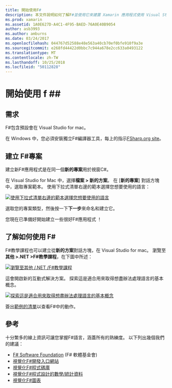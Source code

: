```yaml
---
title: 開始使用F#
description: 本文件說明如何了解F#並使用它來建置 Xamarin 應用程式使用 Visual Studio 2017 和 Visual Studio for mac。
ms.prod: xamarin
ms.assetid: 1A0E627D-A4C1-4F95-BAED-76A0E40B9054
author: asb3993
ms.author: amburns
ms.date: 03/24/2017
ms.openlocfilehash: 044767d52588e48e563a40cb70ef0bfe910f9a3e
ms.sourcegitcommit: e268fd44422d0bbc7c944a678e2cc633a0493122
ms.translationtype: MT
ms.contentlocale: zh-TW
ms.lasthandoff: 10/25/2018
ms.locfileid: "50112828"
---
```

# <a name="getting-started-with-f35"></a>開始使用 f #&#35;

## <a name="requirements"></a>需求

F#包含預設會在 Visual Studio for mac。

在 Windows 中，您必須安裝獨立F#編譯器工具，每上的指示[FSharp.org site](http://fsharp.org/use/windows/)。

## <a name="creating-an-f35-project"></a>建立 F&#35;專案

建立新F#應用程式是在同一個**新的專案**用於視窗C#。

在 Visual Studio for Mac 中，選擇**檔案 > 新的方案**。 在 [**新的專案**] 對話方塊中，選取專案範本。 使用下拉式清單右邊的範本選擇您想要使用的語言：

 [![](overview-images/choosefsharp.png "使用下拉式清單右邊的範本選擇您想要使用的語言")](overview-images/choosefsharp.png#lightbox)

選取您的專案類型，然後按一下**下一步**來命名和建立它。


您現在已準備好開始建立一些很好F#應用程式 ！

## <a name="learning-to-use-f35"></a>了解如何使用 F&#35;

F#教學課程也可以建立從**新的方案**對話方塊，在 Visual Studio for mac。 瀏覽至**其他 >.NET >F#教學課程**，在下圖中所述：

 [![](overview-images/fsharptutorial.png "瀏覽至其他 /.NET /F#教學課程")](overview-images/fsharptutorial.png#lightbox)

這會開啟新的互動式解決方案。 探索這是適合用來取得想盡辦法處理語言的基本概念。

 [![](overview-images/newtutorial-sml.png "探索這是適合用來取得想盡辦法處理語言的基本概念")](overview-images/newtutorial.png#lightbox)

簽出[範例的清單](~/cross-platform/platform/fsharp/samples.md)以查看F#中的動作。

## <a name="references"></a>參考

十分繁多的線上資訊可讓您掌握F#語言，涵蓋所有的熟練度。 以下列出幾個我們的建議：

-  [F# Software Foundation](http://fsharp.org) (F# 軟體基金會)
-  [視覺化F#開發入口網站](http://go.microsoft.com/fwlink/?LinkID=234174)
-  [視覺化F#程式碼庫](http://go.microsoft.com/fwlink/?LinkID=124614)
-  [視覺化F#程式設計的數學/統計資料](http://go.microsoft.com/fwlink/?LinkId=235173)
-  [視覺化F#圖表](http://go.microsoft.com/fwlink/?LinkId=235176)

